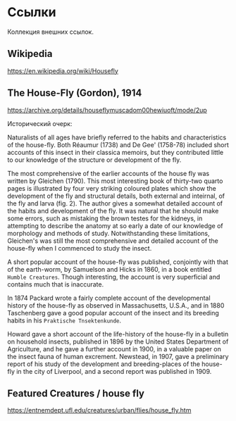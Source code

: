 # Ссылки

Коллекция внешних ссылок.

## Wikipedia

https://en.wikipedia.org/wiki/Housefly

## The House-Fly (Gordon), 1914

https://archive.org/details/houseflymuscadom00hewiuoft/mode/2up

Исторический очерк:

Naturalists of all ages have briefly referred to the habits and characteristics of the house-fly. Both Réaumur (1738) and De Gee'
(1758-78) included short accounts of this insect in their classica memoirs, but they contributed little to our knowledge of the structure or development of the fly.

The most comprehensive of the earlier accounts of the house fly was written by Gleichen (1790). This most interesting book of thirty-two quarto pages is illustrated by four very striking coloured plates which show the development of the fly and structural details, both external and inteirnal, of the fly and larva (fig. 2). The author gives a somewhat detailed account of the habits and development of the fly. It was natural that he should make some errors, such as mistaking the brown testes for the kidneys, in attempting to describe the anatomy at so early a date of our knowledge of morphology and methods of study. Notwithstanding these limitations, Gleichen's was still the most comprehensive and detailed account of the house-fly when I commenced to study the insect.

A short popular account of the house-fly was published, conjointly with that of the earth-worm, by Samuelson and Hicks in 1860, in a book entitled `Humble Creatures`. Though interesting, the account is very superficial and contains much that is inaccurate.

In 1874 Packard wrote a fairly complete account of the developmental history of the house-fly as observed in Massachusetts, U.S.A., and in 1880 Taschenberg gave a good popular account of the insect and its breeding habits in his `Praktische Tnsektenkunde`.

Howard gave a short account of the life-history of the house-fly in a bulletin on household insects, published in 1896 by the United States Department of Agriculture, and he gave a further account in 1900, in a valuable paper on the insect fauna of human excrement. Newstead, in 1907, gave a preliminary report of his study of the development and breeding-places of the house-fly in the city of Liverpool, and a second report was published in 1909.

## Featured Creatures / house fly

https://entnemdept.ufl.edu/creatures/urban/flies/house_fly.htm
